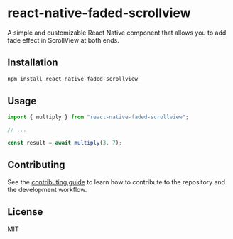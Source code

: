 # react-native-faded-scrollview

A simple and customizable React Native component that allows you to add fade effect in ScrollView at both ends.

## Installation

```sh
npm install react-native-faded-scrollview
```

## Usage

```js
import { multiply } from "react-native-faded-scrollview";

// ...

const result = await multiply(3, 7);
```

## Contributing

See the [contributing guide](CONTRIBUTING.md) to learn how to contribute to the repository and the development workflow.

## License

MIT
